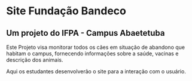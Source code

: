 # Site Fundação Bandeco
## Um projeto do IFPA - Campus Abaetetuba
Este Projeto visa monitorar todos os cães em situação de abandono que habitam o campus, fornecendo informações sobre a saúde, vacinas e descrição dos animais.

Aqui os estudantes desenvolverão o site para a interação com o usuário.
